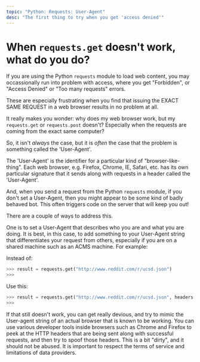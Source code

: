 ```yaml
---
topic: "Python: Requests: User-Agent"
desc: "The first thing to try when you get 'access denied'"
---
```


# When `requests.get` doesn't work, what do you do?

If you are using the Python `requests` module to load web content, you may occassionally run into problem with access, where
you get "Forbidden", or "Access Denied" or "Too many requests" errors.

These are especially frustrating when you find that issuing the EXACT SAME REQUEST in a web browser results in no problem at all.

It really makes you wonder: why does my web browser work, but my `requests.get` or `requests.post` doesn't?  Especially when the
requests are coming from the exact same computer?

So, it isn't *always* the case, but it is *often* the case that the problem is something called the 'User-Agent'.

The 'User-Agent' is the identifier for a particular kind of "browser-like-thing".     Each web browser, e.g. Firefox, Chrome, IE, Safari, etc.
has its own particular signature that it sends along with requests in a header called the 'User-Agent'.

And, when you send a request from the Python `requests` module, if you don't set a User-Agent, then you might appear to
be some kind of badly behaved bot.   This often triggers code on the server that will keep you out!

There are a couple of ways to address this.

One is to set a User-Agent that describes who you are and what you are doing.  It is best, in this case, to add something
to your User-Agent string that differentiates your request from others, especially if you are on a shared machine such as
an ACMS machine.  For example:

Instead of:
```python
>>> result = requests.get("http://www.reddit.com/r/ucsd.json")
>>>
```

Use this:
```python
>>> result = requests.get("http://www.reddit.com/r/ucsd.json", headers = {'User-agent': 'spis19t3 bot 1.0'})
>>>
```

If that still doesn't work, you can get really devious, and try to mimic the User-agent string of an actual browser
that is known to be working.  You can use various developer tools inside browsers such as Chrome and Firefox to peek
at the HTTP headers that are being sent along with successful requests, and then try to spoof those headers.  This is
a bit "dirty", and it should not be abused.    It is important to respect the terms of service and limitations of data
providers.
